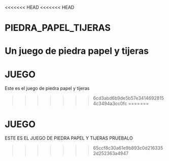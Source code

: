 <<<<<<< HEAD
<<<<<<< HEAD
# PIEDRA_PAPEL_TIJERAS
Un juego de piedra papel y tijeras
=======
# JUEGO
Este es el juego de piedra papel y tijeras
>>>>>>> 6cd3abd6b9de5b57e34146928154c3494a3cc0fc
=======
# JUEGO
ESTE ES EL JUEGO DE PIEDRA PAPEL Y TIJERAS PRUEBALO
>>>>>>> 65ccf8c30a61e9b893c0d2163352d252363a4947
